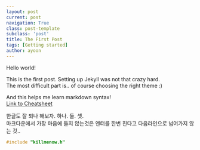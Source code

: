 ```yaml
---
layout: post
current: post
navigation: True
class: post-template
subclass: 'post'
title: The First Post
tags: [Getting started]
author: ayoon
---
```

Hello world!

This is the first post. Setting up Jekyll was not that crazy hard. <br />
The most difficult part is.. of course choosing the right theme :)

And this helps me learn markdown syntax! <br />
[Link to Cheatsheet](https://github.com/adam-p/markdown-here/wiki/Markdown-Cheatsheet)

한글도 잘 되나 해보자. 하나. 둘. 셋. <br />
마크다운에서 가장 마음에 들지 않는것은 엔터를 한번 친다고 다음라인으로 넘어가지 않는 것..

``` C
#include "killmenow.h"
```
